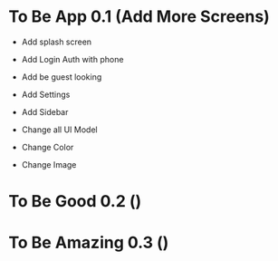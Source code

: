 #  To Be App 0.1 (Add More Screens)

- Add splash screen
- Add Login Auth with phone
- Add be guest looking
- Add Settings
- Add Sidebar

- Change all UI Model
- Change Color
- Change Image

#  To Be Good 0.2 ()



#  To Be Amazing 0.3 ()
